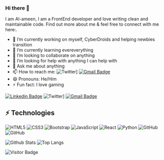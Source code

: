 ### Hi there 👋

I am Al-ameen, I am a FrontEnd developer and love writing clean and maintainable code. Find out more about me & feel free to connect with me here:.

- 🔭 I’m currently working on myself, CyberDroids and helping newbies transition
- 🌱 I’m currently learning evereverything 
- 👯 I’m looking to collaborate on anything 
- 🤔 I’m looking for help with anything I can help with
- 💬 Ask me about anything 
- 📫 How to reach me: ![Twitter](https://img.shields.io/badge/Twitter-%231DA1F2.svg?style=for-the-badge&logo=Twitter&logoColor=white&link=https://www.twitter.com/thetechrat/)]
[![Gmail Badge](https://img.shields.io/badge/-alameenthetechrat@gmail.com-c14438?style=flat-square&logo=Gmail&logoColor=white&link=mailto:alameenthetechrat@gmail.com)](mailto:alameenthetechrat@gmail.com)
- 😄 Pronouns: He/Him
- ⚡ Fun fact: I love gaming

[![Linkedin Badge](https://img.shields.io/badge/-thetechrat-blue?style=flat-square&logo=Linkedin&logoColor=white&link=https://www.linkedin.com/in/thetechrat/)](https://www.linkedin.com/in/thetechrat/)
![Twitter](https://img.shields.io/badge/Twitter-%231DA1F2.svg?style=for-the-badge&logo=Twitter&logoColor=white&link=https://www.twitter.com/thetechrat/)]
[![Gmail Badge](https://img.shields.io/badge/-alameenthetechrat@gmail.com-c14438?style=flat-square&logo=Gmail&logoColor=white&link=mailto:alameenthetechrat@gmail.com)](mailto:alameenthetechrat@gmail.com)

## ⚡ Technologies

![HTML5](https://img.shields.io/badge/-HTML5-E34F26?style=flat-square&logo=html5&logoColor=white)
![CSS3](https://img.shields.io/badge/-CSS3-1572B6?style=flat-square&logo=css3)
![Bootstrap](https://img.shields.io/badge/-Bootstrap-563D7C?style=flat-square&logo=bootstrap)
![JavaScript](https://img.shields.io/badge/-JavaScript-black?style=flat-square&logo=javascript)
![React](https://img.shields.io/badge/-React-black?style=flat-square&logo=react)
![Python](https://img.shields.io/badge/-Python-black?style=flat-square&logo=Python)
![GitHub](https://img.shields.io/badge/-GitHub-181717?style=flat-square&logo=github)
![GitHub](https://img.shields.io/badge/-GitHub-181717?style=flat-square&logo=github)


![Github Stats](https://github-readme-stats.vercel.app/api?username=thetechrat&count_private=true&show_icons=true&include_all_commits=true)
![Top Langs](https://github-readme-stats.vercel.app/api/top-langs/?username=thetechrat&hide=TeX&layout=compact)

![Visitor Badge](https://visitor-badge.laobi.icu/badge?page_id=thetechrat.thetechrat)
